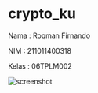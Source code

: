 # crypto_ku
Nama  : Roqman Firnando

NIM   : 211011400318

Kelas : 06TPLM002

![screenshot](https://ucarecdn.com/de97f764-a459-4f0b-b1ed-62b7899c4b84/-/preview/486x1000/)
